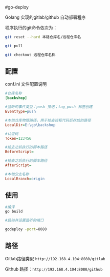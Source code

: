 #go-deploy

Golang 实现的gitlab/github 自动部署程序

程序执行的git命令依次为：

```bash
git reset --hard 本路仓库名/远程仓库名

git pull

git checkout 远程仓库名称
```

## 配置

conf.ini 文件配置说明

```ini
#仓库名称
[backshop]

#监听的事件类型：push 推送；tag_push 标签创建
EventType=push

#本地仓库物理路径，用于拉去远程代码后存放的路径
LocalDir=E:\go\backshop

#认证码
Token=123456

#拉去之前执行的脚本路径
BeforeScript=

#拉去之后执行的脚本路径
AfterScript=

#本地分支名称
LocalBranch=origin

```

## 使用

```bash
#编译
go build

#启动并设置监听的端口

godeploy -port=8080

```

## 路径

Gitlab路径类似 `http://192.168.4.104:8080/gitlab`

Github 路径：`http://192.168.4.104:8080/github`

